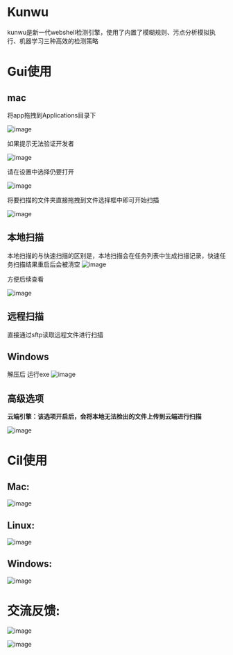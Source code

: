 # Kunwu

kunwu是新一代webshell检测引擎，使用了内置了模糊规则、污点分析模拟执行、机器学习三种高效的检测策略

# Gui使用

## mac

将app拖拽到Applications目录下

![image](https://github.com/kunwu2023/kunwu/assets/131849947/3dc40a5e-8ef8-4452-a04b-fafdeab20c9e)

如果提示无法验证开发者

![image](https://github.com/kunwu2023/kunwu/assets/131849947/494fe0ad-b474-4480-9d31-4aba7503482f)

请在设置中选择仍要打开

![image](https://github.com/kunwu2023/kunwu/assets/131849947/e834aa87-e3ff-429d-858a-1bb24a68b212)

将要扫描的文件夹直接拖拽到文件选择框中即可开始扫描

![image](https://github.com/kunwu2023/kunwu/assets/131849947/083351e2-6139-49eb-9c56-883ee2797612)



## 本地扫描

本地扫描的与快速扫描的区别是，本地扫描会在任务列表中生成扫描记录，快速任务扫描结果重启后会被清空
![image](https://github.com/kunwu2023/kunwu/assets/131849947/d7faacb6-8dce-4bb2-ac4d-5a08f8fa80d5)

方便后续查看

![image](https://github.com/kunwu2023/kunwu/assets/131849947/c49f7cd6-36e3-4c85-90a5-22909758c7eb)



## 远程扫描

直接通过sftp读取远程文件进行扫描

## Windows

解压后 运行exe
![image](https://github.com/kunwu2023/kunwu/assets/131849947/c22d5e78-30ff-44b3-9047-3119aa7cde2b)





## 高级选项

**云端引擎：该选项开启后，会将本地无法检出的文件上传到云端进行扫描**

![image](https://github.com/kunwu2023/kunwu/assets/131849947/6fd3d257-87c5-452f-8a53-63a0f016d3bb)

# Cil使用

## Mac:

![image](https://github.com/kunwu2023/kunwu/assets/131849947/a9744b0a-f3d2-4b6d-977e-09664006315a)

## Linux:

![image](https://github.com/kunwu2023/kunwu/assets/131849947/002daae6-f86e-4643-b4e5-bdb09ecb3178)

## Windows:

![image](https://github.com/kunwu2023/kunwu/assets/131849947/7045a0e8-bf60-4eb4-b97b-34dda2c62ec5)


# 交流反馈:

![image](https://github.com/kunwu2023/kunwu/assets/66074614/e861bbb5-d11c-43a0-8a11-30cec9353e23)

![image](https://github.com/kunwu2023/kunwu/assets/131849947/67bf7658-5c2a-4fe7-91ad-92cc37ccdb3a)

